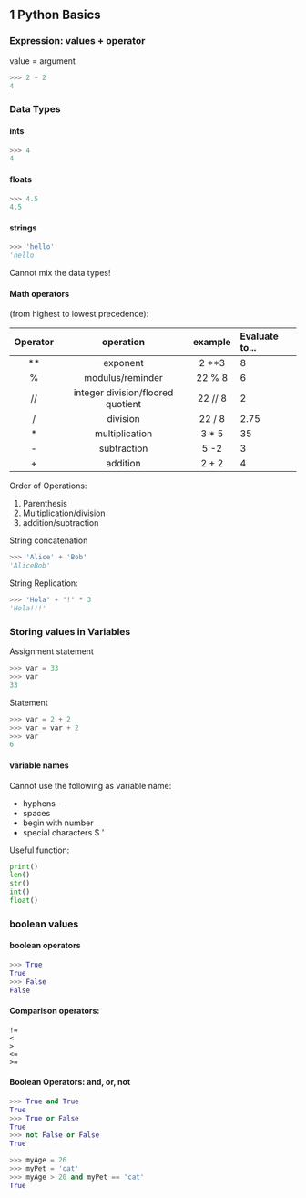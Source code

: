 ## 1 Python Basics

### Expression: values + operator

value = argument

```python
>>> 2 + 2
4
```

### Data Types

#### ints
```python
>>> 4
4
```

#### floats 
```python
>>> 4.5
4.5
```

#### strings
```python
>>> 'hello'
'hello'
```
Cannot mix the data types!

#### Math operators
 (from highest to lowest precedence):

| Operator    | operation     | example | Evaluate to...|
| :----------:|:-------------:|:------:|:---|
| ** | exponent | 2 **3 | 8 |
| % | modulus/reminder | 22 % 8 | 6 |
| // | integer division/floored quotient | 22 // 8 | 2
| / | division | 22 / 8 | 2.75 |
| * | multiplication | 3 * 5 | 35 |
| - | subtraction | 5 -2 | 3 |
| + | addition | 2 + 2 | 4 |

Order of Operations:
1. Parenthesis
2. Multiplication/division
3. addition/subtraction

String concatenation
```python
>>> 'Alice' + 'Bob'
'AliceBob'
```

String Replication:
```python
>>> 'Hola' + '!' * 3
'Hola!!!'
```

### Storing values in Variables

Assignment statement
```python
>>> var = 33
>>> var
33
```

Statement
```python
>>> var = 2 + 2
>>> var = var + 2
>>> var
6
```

#### variable names
Cannot use the following as variable name:
* hyphens - 
* spaces
* begin with number
* special characters $ ' 

Useful function:
```python
print()
len()
str()
int()
float()
```

### boolean values 

#### boolean operators
```python
>>> True
True
>>> False
False
```

#### Comparison operators:
```python==
!=
<
>
<=
>=
```

#### Boolean Operators: and, or, not
```python
>>> True and True
True
>>> True or False
True
>>> not False or False
True

>>> myAge = 26
>>> myPet = 'cat'
>>> myAge > 20 and myPet == 'cat'
True
```
